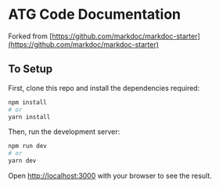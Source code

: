 # ATG Code Documentation

Forked from [https://github.com/markdoc/markdoc-starter](https://github.com/markdoc/markdoc-starter)

## To Setup

First, clone this repo and install the dependencies required:

```bash
npm install
# or
yarn install
```

Then, run the development server:

```bash
npm run dev
# or
yarn dev
```

Open [http://localhost:3000](http://localhost:3000) with your browser to see the result.
